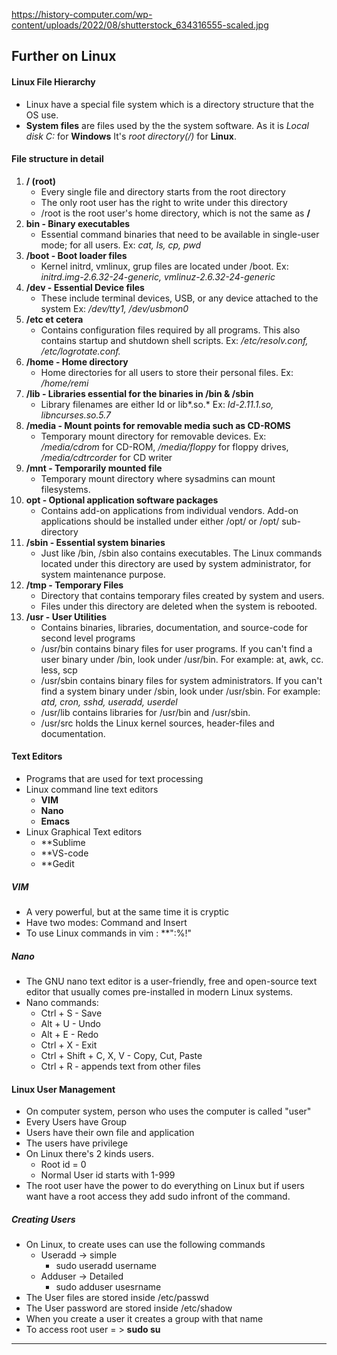 https://history-computer.com/wp-content/uploads/2022/08/shutterstock_634316555-scaled.jpg
## Further on Linux
#### Linux File Hierarchy
- Linux have a special file system which is a directory structure that the OS use.
- **System files** are files used by the the system software. As it is *Local disk C:* for **Windows** It's *root directory(/)* for **Linux**.
#### File structure in detail
1. **/ (root)**
	- Every single file and directory starts from the root directory
	- The only root user has the right to write under this directory
	- /root is the root user's home directory, which is not the same as **/**
2. **bin - Binary executables**
	- Essential command binaries that need to be available in single-user mode; for all users. Ex: *cat, ls, cp, pwd*
3. **/boot - Boot loader files**
	- Kernel initrd, vmlinux, grup files are located under /boot.
			Ex: *initrd.img-2.6.32-24-generic, vmlinuz-2.6.32-24-generic*
4. **/dev - Essential Device files**
	- These include terminal devices, USB, or any device attached to the system
			Ex: */dev/tty1, /dev/usbmon0*
5. **/etc et cetera**
	- Contains configuration files required by all programs. This also contains startup and shutdown shell scripts.
			Ex: */etc/resolv.conf, /etc/logrotate.conf.*
6. **/home - Home directory**
	- Home directories for all users to store their personal files.
			Ex: */home/remi*
7. **/lib - Libraries essential for the binaries in /bin & /sbin**
	- Library filenames are either Id or lib*.so.*
			Ex: *Id-2.11.1.so, libncurses.so.5.7*
8. **/media - Mount points for removable media such as CD-ROMS**
	- Temporary mount directory for removable devices.
			Ex: */media/cdrom* for CD-ROM, */media/floppy* for floppy drives, */media/cdtrcorder* for CD writer
9. **/mnt - Temporarily mounted file**
	- Temporary mount directory where sysadmins can mount filesystems.
10. **opt - Optional application software packages**
	- Contains add-on applications from individual vendors. Add-on applications should be installed under either /opt/ or /opt/ sub-directory
11. **/sbin - Essential system binaries**
	- Just like /bin, /sbin also contains executables. The Linux commands located under this directory are used by system administrator, for system maintenance purpose.
12. **/tmp - Temporary Files**
	- Directory that contains temporary files created by system and users.
	- Files under this directory are deleted when the system is rebooted.
13. **/usr - User Utilities**
	- Contains binaries, libraries, documentation, and source-code for second level programs
	- /usr/bin contains binary files for user programs. If you can't find a user binary under /bin, look under /usr/bin. For example: at, awk, cc. less, scp
	- /usr/sbin contains binary files for system administrators. If you can't find a system binary under /sbin, look under /usr/sbin. For example: *atd, cron, sshd, useradd, userdel*
	- /usr/lib contains libraries for /usr/bin and /usr/sbin.
	- /usr/src holds the Linux kernel sources, header-files and documentation.
#### Text Editors
- Programs that are used for text processing
- Linux command line text editors
	- **VIM**
	- **Nano**
	- **Emacs**
- Linux Graphical Text editors
	- **Sublime
	- **VS-code
	- **Gedit
##### VIM
- A very powerful, but at the same time it is cryptic
- Have two modes: Command and Insert
- To use Linux commands in vim : **":%!"
##### Nano
- The GNU nano text editor is a user-friendly, free and open-source text editor that usually comes pre-installed in modern Linux systems.
- Nano commands:
	- Ctrl + S - Save
	- Alt + U - Undo
	- Alt + E - Redo
	- Ctrl + X - Exit
	- Ctrl + Shift + C, X, V - Copy, Cut, Paste
	- Ctrl + R - appends text from other files
#### Linux User Management
- On computer system, person who uses the computer is called "user"
- Every Users have Group
- Users have their own file and application
- The users have privilege
- On Linux there's 2 kinds users.
	- Root id = 0
	- Normal User id starts with 1-999
- The root user have the power to do everything on Linux but if users want have a root access they add sudo infront of the command.
##### Creating Users
- On Linux, to create uses can use the following commands
	- Useradd -> simple
		- sudo useradd username
	- Adduser -> Detailed
		- sudo adduser usesrname
- The User files are stored inside /etc/passwd
- The User password are stored inside /etc/shadow
- When you create a user it creates a group with that name
- To access root user = > **sudo su**
----
